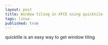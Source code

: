 ```yaml
---
layout: post
title: Window tiling in XFCE using quicktile
tags: linux
published: true
---
```


quicktile is an easy way to get window tiling
